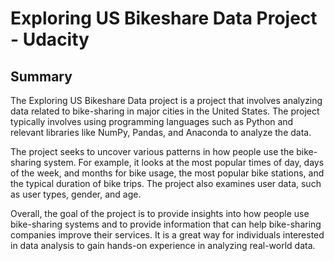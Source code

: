 # Exploring US Bikeshare Data Project - Udacity

## Summary

The Exploring US Bikeshare Data project is a project that involves analyzing data related to bike-sharing in major cities in the United States. The project typically involves using programming languages such as Python and relevant libraries like NumPy, Pandas, and Anaconda to analyze the data.

The project seeks to uncover various patterns in how people use the bike-sharing system. For example, it looks at the most popular times of day, days of the week, and months for bike usage, the most popular bike stations, and the typical duration of bike trips. The project also examines user data, such as user types, gender, and age.

Overall, the goal of the project is to provide insights into how people use bike-sharing systems and to provide information that can help bike-sharing companies improve their services. It is a great way for individuals interested in data analysis to gain hands-on experience in analyzing real-world data.

